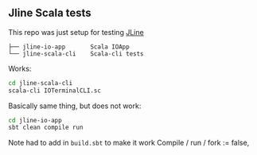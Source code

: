 
## Jline Scala tests

This repo was just setup for testing [JLine](https://github.com/jline/jline3)

```
├── jline-io-app       Scala IOApp 
└── jline-scala-cli    Scala-cli tests
```

Works:
```bash
cd jline-scala-cli
scala-cli IOTerminalCLI.sc
```

Basically same thing, but does not work:
```bash
cd jline-io-app
sbt clean compile run 
```

Note had to add in `build.sbt` to make it work
Compile / run / fork := false,